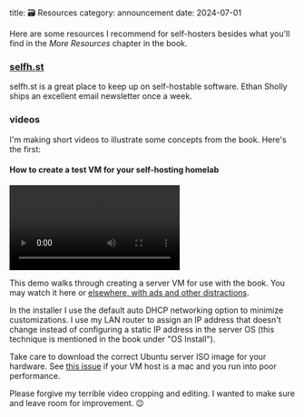 title: 🗃️ Resources
category: announcement
date: 2024-07-01

Here are some resources I recommend for self-hosters besides what you'll find in the _More Resources_ chapter in the book.

### [selfh.st](https://selfh.st)

selfh.st is a great place to keep up on self-hostable software.
Ethan Sholly ships an excellent email newsletter once a week.

### videos

I'm making short videos to illustrate some concepts from the book.
Here's the first:

#### How to create a test VM for your self-hosting homelab

<video class="howto-video" controls>
  <source src="/video/2024-07-31-make-VM.mp4" />
  <p>Sorry, I am unable to stream this video to you. Please <a href="/video/2024-07-31-make-VM.mp4" download="/video/2024-07-31-make-VM.mp4">download it</a> or try playing it from a different browser or device.</p>
</video>

This demo walks through creating a server VM for use with the book.
You may watch it here or [elsewhere, with ads and other distractions](https://www.youtube.com/watch?v=Qi0uq_VCxiA).

In the installer I use the default auto DHCP networking option to minimize customizations.
I use my LAN router to assign an IP address that doesn't change instead of configuring a static IP address in the server OS (this technique is mentioned in the book under "OS Install").

Take care to download the correct Ubuntu server ISO image for your hardware.
See [this issue](https://github.com/meonkeys/shb/issues/5) if your VM host is a mac and you run into poor performance.

Please forgive my terrible video cropping and editing. I wanted to make sure and leave room for improvement. 😉
